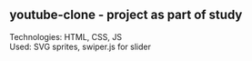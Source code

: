## youtube-clone - project as part of study

Technologies: HTML, CSS, JS  
Used: SVG sprites, swiper.js for slider
